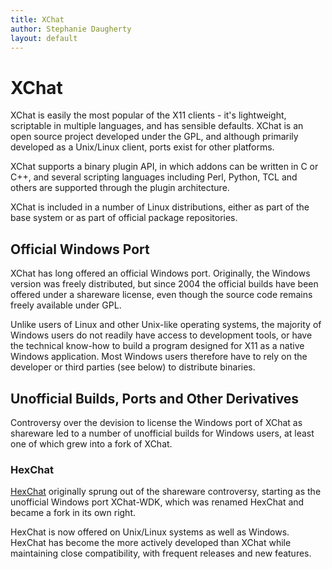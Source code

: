 ```yaml
---
title: XChat
author: Stephanie Daugherty
layout: default
---
```

# XChat

XChat is easily the most popular of the X11 clients - it's lightweight, scriptable in multiple languages, and has sensible defaults. XChat is an open source project developed under the GPL, and although primarily developed as a Unix/Linux client, ports exist for other platforms.

XChat supports a binary plugin API, in which addons can be written in C or C++, and several scripting languages including Perl, Python, TCL and others are supported through the plugin architecture.

XChat is included in a number of Linux distributions, either as part of the base system or as part of official package repositories.


## Official Windows Port

XChat has long offered an official Windows port. Originally, the Windows version was freely distributed, but since 2004 the official builds have been offered under a shareware license, even though the source code remains freely available under GPL.

Unlike users of Linux and other Unix-like operating systems, the majority of Windows users do not readily have access to development tools, or have the technical know-how to build a program designed for X11 as a native Windows application. Most Windows users therefore have to rely on the developer or third parties (see below) to distribute binaries.



## Unofficial Builds, Ports and Other Derivatives

Controversy over the devision to license the Windows port of XChat as shareware led to a number of unofficial builds for Windows users, at least one of which grew into a fork of XChat.


### HexChat
[HexChat](/irchelp/clients/unix/xchat/hexchat.html) originally sprung out of the shareware controversy, starting as the unofficial Windows port XChat-WDK, which was renamed HexChat and became a fork in its own right.

HexChat is now offered on Unix/Linux systems as well as Windows. HexChat has become the more actively developed than XChat while maintaining close compatibility, with frequent releases and new features.
